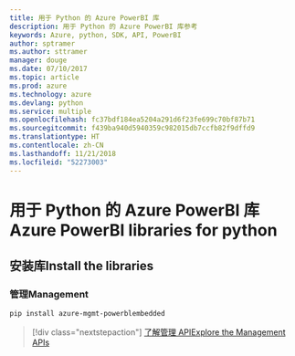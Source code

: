 ```yaml
---
title: 用于 Python 的 Azure PowerBI 库
description: 用于 Python 的 Azure PowerBI 库参考
keywords: Azure, python, SDK, API, PowerBI
author: sptramer
ms.author: sttramer
manager: douge
ms.date: 07/10/2017
ms.topic: article
ms.prod: azure
ms.technology: azure
ms.devlang: python
ms.service: multiple
ms.openlocfilehash: fc37bdf184ea5204a291d6f23fe699c70bf87b71
ms.sourcegitcommit: f439ba940d5940359c982015db7ccfb82f9dffd9
ms.translationtype: HT
ms.contentlocale: zh-CN
ms.lasthandoff: 11/21/2018
ms.locfileid: "52273003"
---
```

# <a name="azure-powerbi-libraries-for-python"></a><span data-ttu-id="58e00-104">用于 Python 的 Azure PowerBI 库</span><span class="sxs-lookup"><span data-stu-id="58e00-104">Azure PowerBI libraries for python</span></span>

## <a name="install-the-libraries"></a><span data-ttu-id="58e00-105">安装库</span><span class="sxs-lookup"><span data-stu-id="58e00-105">Install the libraries</span></span>


### <a name="management"></a><span data-ttu-id="58e00-106">管理</span><span class="sxs-lookup"><span data-stu-id="58e00-106">Management</span></span>

```bash
pip install azure-mgmt-powerblembedded
```
> [!div class="nextstepaction"]
> [<span data-ttu-id="58e00-107">了解管理 API</span><span class="sxs-lookup"><span data-stu-id="58e00-107">Explore the Management APIs</span></span>](/python/api/overview/azure/powerbi/management)